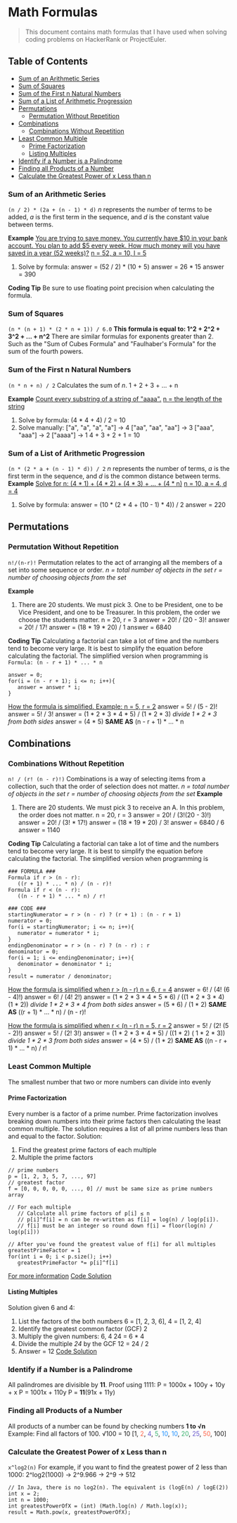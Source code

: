 # Math Formulas
> This document contains math formulas that I have used when solving coding problems on HackerRank or ProjectEuler.

## Table of Contents
- [Sum of an Arithmetic Series](#sum-of-an-arithmetic-series)
- [Sum of Squares](#sum-of-squares)
- [Sum of the First n Natural Numbers](#sum-of-the-first-n-natural-numbers)
- [Sum of a List of Arithmetic Progression](#sum-of-a-list-of-arithmetic-progression)
- [Permutations](#permutations)
   - [Permutation Without Repetition](#permutation-without-repetition)
- [Combinations](#combinations)
   - [Combinations Without Repetition](#combinations-without-repetition)
- [Least Common Multiple](#least-common-multiple)
   - [Prime Factorization](#prime-factorization)
   - [Listing Multiples](#listing-multiples)
- [Identify if a Number is a Palindrome](#identify-if-a-number-is-a-palindrome)
- [Finding all Products of a Number](#finding-all-products-of-a-number)
- [Calculate the Greatest Power of x Less than n](#calculate-the-greatest-power-of-x-less-than-n)
### Sum of an Arithmetic Series
`(n / 2) * (2a + (n - 1) * d)`
 *n* represents the number of terms to be added, *a* is the first term in the sequence, and *d* is the constant value between terms.

 **Example**
 <ins>You are trying to save money. You currently have $10 in your bank account. You plan to add $5 every week. How much money will you have saved in a year (52 weeks)?</ins>
 <ins>n = 52, a = 10, l = 5</ins>
1) Solve by formula:
   answer = (52 / 2) * (10 + 5)
   answer = 26 * 15
   answer = 390

**Coding Tip**
Be sure to use floating point precision when calculating the formula.

### Sum of Squares
`(n * (n + 1) * (2 * n + 1)) / 6.0`
**This formula is equal to: 1^2 + 2^2 + 3^2 + ... + n^2**
There are similar formulas for exponents greater than 2. Such as the "Sum of Cubes Formula" and "Faulhaber's Formula" for the sum of the fourth powers. 
### Sum of the First n Natural Numbers
`(n * n + n) / 2`
Calculates the sum of *n*.
1 + 2 + 3 + ... + n

**Example**
<ins>Count every substring of a string of "aaaa".</ins> 
   <ins>n = the length of the string</ins>
1) Solve by formula: 
   (4 * 4 + 4) / 2 = 10
2) Solve manually:
   ["a", "a", "a", "a"] -> 4
   ["aa", "aa", "aa"] -> 3
   ["aaa", "aaa"] -> 2
   ["aaaa"] -> 1
   4 + 3 + 2 + 1 = 10

### Sum of a List of Arithmetic Progression
`(n * (2 * a + (n - 1) * d)) / 2`
 *n* represents the number of terms, *a* is the first term in the sequence, and *d* is the common distance between terms.
 **Example**
 <ins>Solve for n: (4 * 1) + (4 * 2) + (4 * 3) + ... + (4 * n)</ins>
 <ins>n = 10, a = 4, d = 4</ins>
1) Solve by formula:
   answer = (10 * (2 * 4 + (10 - 1) * 4)) / 2
   answer = 220
   
## Permutations
### Permutation Without Repetition
`n!/(n-r)!`
Permutation relates to the act of arranging all the members of a set into some sequence or order.
*n = total number of objects in the set
r = number of choosing objects from the set*

**Example**
1) There are 20 students. We must pick 3. One to be President, one to be Vice President, and one to be Treasurer. In this problem, the order we choose the students matter.
n = 20, r = 3
answer = 20! / (20 - 3)!
answer = 20! / 17!
answer = (18 \*  19 \* 20) / 1
answer = 6840

**Coding Tip**
Calculating a factorial can take a lot of time and the numbers tend to become very large. It is best to simplify the equation before calculating the factorial. The simplified version when programming is
`Formula: (n - r + 1) * ... * n `
```
answer = 0;
for(i = (n - r + 1); i <= n; i++){
   answer = answer * i;
}
```
<ins>How the formula is simplified. 
Example: n = 5, r = 2</ins>
answer = 5! / (5 - 2)!
answer = 5! / 3!
answer = (1 * 2 * 3 * 4 * 5) / (1 * 2 * 3)
*divide 1 * 2 * 3 from both sides*
answer = (4 * 5) **SAME AS** (n - r + 1) * ... * n

## Combinations
### Combinations Without Repetition
`n! / (r! (n - r)!)`
Combinations is a way of selecting items from a collection, such that the order of selection does not matter.
*n = total number of objects in the set
r = number of choosing objects from the set*
**Example**
1) There are 20 students. We must pick 3 to receive an A. In this problem, the order does not matter.
   n = 20, r = 3
   answer = 20! / (3!(20 - 3)!)
   answer = 20! / (3! \* 17!)
   answer = (18 \* 19 \* 20) / 3!
   answer = 6840 / 6
   answer = 1140

**Coding Tip**
Calculating a factorial can take a lot of time and the numbers tend to become very large. It is best to simplify the equation before calculating the factorial. The simplified version when programming is
```
### FORMULA ###
Formula if r > (n - r): 
   ((r + 1) * ... * n) / (n - r)!
Formula if r < (n - r):
   ((n - r + 1) * ... * n) / r!
```
```
### CODE ###
startingNumerator = r > (n - r) ? (r + 1) : (n - r + 1)
numerator = 0;
for(i = startingNumerator; i <= n; i++){
   numerator = numerator * i;
}
endingDenominator = r > (n - r) ? (n - r) : r
denominator = 0;
for(i = 1; i <= endingDenominator; i++){
   denominator = denominator * i;
}
result = numerator / denominator;
```
<ins>How the formula is simplified when r > (n - r)
n = 6, r = 4</ins>
answer = 6! / (4! (6 - 4)!)
answer = 6! / (4! 2!)
answer = (1 * 2 * 3 * 4 * 5 * 6) / ((1 * 2 * 3 * 4) (1 * 2)) 
*divide 1 * 2 * 3 * 4 from both sides*
answer = (5 * 6) / (1 * 2) **SAME AS** ((r + 1) * ... * n) / (n - r)!

<ins>How the formula is simplified when r < (n - r)
n = 5, r = 2</ins>
answer = 5! / (2! (5 - 2)!)
answer = 5! / (2! 3!)
answer = (1 * 2 * 3 * 4 * 5) / ((1 * 2) ( 1 * 2 * 3)) 
*divide 1 * 2 * 3 from both sides*
answer = (4 * 5) / (1 * 2) **SAME AS** ((n - r + 1) * ... * n) / r!

### Least Common Multiple
The smallest number that two or more numbers can divide into evenly
#### Prime Factorization
Every number is a factor of a prime number. Prime factorization involves breaking down numbers into their prime factors then calculating the least common multiple. The solution requires a list of all prime numbers less than and equal to the factor.
Solution:
1) Find the greatest prime factors of each multiple
2) Multiple the prime factors

```
// prime numbers
p = [1, 2, 3, 5, 7, ..., 97]
// greatest factor
f = [0, 0, 0, 0, 0, ..., 0] // must be same size as prime numbers array

// For each multiple
   // Calculate all prime factors of p[i] ≤ n
   // p[i]^f[i] = n can be re-written as f[i] = log(n) / log(p[i]).
   // f[i] must be an integer so round down f[i] = floor(log(n) / log(p[i]))

// After you've found the greatest value of f[i] for all multiples
greatestPrimeFactor = 1
for(int i = 0; i < p.size(); i++)
   greatestPrimeFactor *= p[i]^f[i]
```
[For more information](https://projecteuler.net/overview=0005)
[Code Solution](https://github.com/Jeff-Enriquez/CodingChallenges/blob/main/ProjectEuler/SmallestMultiple/SmallestMultiple.java)
#### Listing Multiples
Solution given 6 and 4:
1. List the factors of the both numbers
	6 = [1, 2, 3, 6], 4 = [1, 2, 4]
2. Identify the greatest common factor (GCF)
	2
3. Multiply the given numbers: 6, 4
	24 = 6 * 4
4. Divide the multiple *24* by the GCF
	12 = 24 / 2
5. Answer = 12
[Code Solution](https://github.com/Jeff-Enriquez/CodingChallenges/blob/main/ProjectEuler/SmallestMultiple/SmallestMultiple.java)

### Identify if a Number is a Palindrome
All palindromes are divisible by **11**.
Proof using 1111:
P = 1000x + 100y + 10y + x
P = 1001x + 110y
P = **11**(91x + 11y)
### Finding all Products of a Number
All products of a number can be found by checking numbers **1 to √n**
Example: Find all factors of 100.
√100 = 10
[1, <span style="color:Tomato">2</span>, <span style="color:SlateBlue">4</span>, <span style="color:MediumSeaGreen">5</span>, <span style="color:DodgerBlue">10</span>, <span style="color:DodgerBlue">10</span>, <span style="color:MediumSeaGreen">20</span>, <span style="color:SlateBlue">25</span>, <span style="color:Tomato">50</span>, 100]

### Calculate the Greatest Power of x Less than n
`x^log2(n)`
For example, if you want to find the greatest power of 2 less than 1000:
2^log2(1000) -> 2^9.966 -> 2^9 -> 512

```
// In Java, there is no log2(n). The equivalent is (logE(n) / logE(2))
int x = 2;
int n = 1000;
int greatestPowerOfX = (int) (Math.log(n) / Math.log(x));
result = Math.pow(x, greatestPowerOfX);
```

